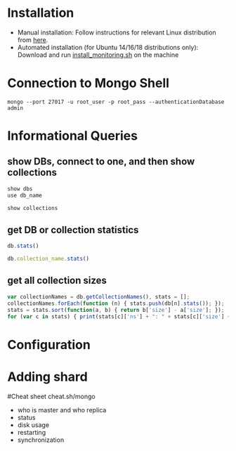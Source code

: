 # Installation
* Manual installation: Follow instructions for relevant Linux distribution from [here](https://docs.mongodb.com/manual/administration/install-on-linux/).
* Automated installation (for Ubuntu 14/16/18 distributions only): Download and run [install_monitoring.sh](scripts/mongodb/install_monitoring.sh) on the 
machine

# Connection to Mongo Shell
```shell
mongo --port 27017 -u root_user -p root_pass --authenticationDatabase admin
```

# Informational Queries
## show DBs, connect to one, and then show collections
```javascript
show dbs
use db_name

show collections
```

## get DB or collection statistics
```javascript
db.stats()

db.collection_name.stats()
```

## get all collection sizes
```javascript
var collectionNames = db.getCollectionNames(), stats = [];
collectionNames.forEach(function (n) { stats.push(db[n].stats()); });
stats = stats.sort(function(a, b) { return b['size'] - a['size']; });
for (var c in stats) { print(stats[c]['ns'] + ": " + stats[c]['size'] + " (" + stats[c]['storageSize'] + ")"); } 
```

# Configuration


# Adding shard

#Cheat sheet
 cheat.sh/mongo  
 
* who is master and who replica
* status
* disk usage
* restarting
* synchronization
   